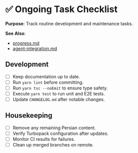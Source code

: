 # ✅ Ongoing Task Checklist

**Purpose**: Track routine development and maintenance tasks.

**See Also**:
- [progress.md](progress.md)
- [agent-integration.md](agent-integration.md)

## Development
- [ ] Keep documentation up to date.
- [ ] Run `yarn lint` before committing.
- [ ] Run `yarn tsc --noEmit` to ensure type safety.
- [ ] Execute `yarn test` to run unit and E2E tests.
- [ ] Update `CHANGELOG.md` after notable changes.

## Housekeeping
- [ ] Remove any remaining Persian content.
- [ ] Verify Turbopack configuration after updates.
- [ ] Monitor CI results for failures.
- [ ] Clean up merged branches on remote.
